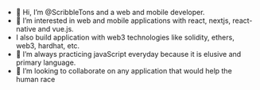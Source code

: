 - 👋 Hi, I’m @ScribbleTons and a web and mobile developer.
- 👀 I’m interested in web and mobile applications with react, nextjs, react-native and vue.js.
- I also build application with web3 technologies like solidity, ethers, web3, hardhat, etc.
- 🌱 I’m always practicing javaScript everyday because it is elusive and primary language.
- 💞️ I’m looking to collaborate on any application that would help the human race


<!---
- 📫 How to reach me on twitter [@Ugwuokemmanuel](https://twitter.com/Ugwuokemmanuel)
ScribbleTons/ScribbleTons is a ✨ special ✨ repository because its `README.md` (this file) appears on your GitHub profile.
You can click the Preview link to take a look at your changes.
--->
